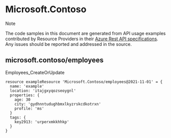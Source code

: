 # Microsoft.Contoso
  
> [!NOTE]
> The code samples in this document are generated from API usage examples contributed by Resource Providers in their [Azure Rest API specifications](https://github.com/Azure/azure-rest-api-specs). Any issues should be reported and addressed in the source.


## microsoft.contoso/employees

Employees_CreateOrUpdate
```bicep
resource exampleResource 'Microsoft.Contoso/employees@2021-11-01' = {
  name: 'example'
  location: 'itajgxyqozseoygnl'
  properties: {
    age: 30
    city: 'gydhnntudughbmxlkyzrskcdkotrxn'
    profile: 'ms'
  }
  tags: {
    key2913: 'urperxmkkhhkp'
  }
}
```
